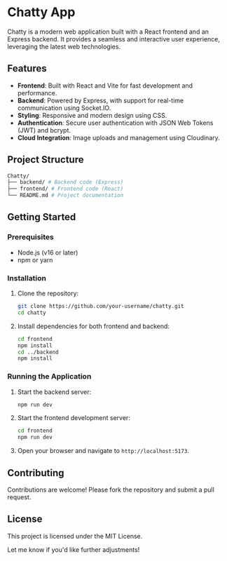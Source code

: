 # Chatty App

Chatty is a modern web application built with a React frontend and an Express backend. It provides a seamless and interactive user experience, leveraging the latest web technologies.

## Features

- **Frontend**: Built with React and Vite for fast development and performance.
- **Backend**: Powered by Express, with support for real-time communication using Socket.IO.
- **Styling**: Responsive and modern design using CSS.
- **Authentication**: Secure user authentication with JSON Web Tokens (JWT) and bcrypt.
- **Cloud Integration**: Image uploads and management using Cloudinary.

## Project Structure

```sh
Chatty/
├── backend/ # Backend code (Express)
├── frontend/ # Frontend code (React)
└── README.md # Project documentation
```

## Getting Started

### Prerequisites

- Node.js (v16 or later)
- npm or yarn

### Installation

1. Clone the repository:

   ```sh
   git clone https://github.com/your-username/chatty.git
   cd chatty
   ```

2. Install dependencies for both frontend and backend:
   ```sh
   cd frontend
   npm install
   cd ../backend
   npm install
   ```

### Running the Application

1. Start the backend server:

   ```sh
   npm run dev
   ```

2. Start the frontend development server:

   ```sh
   cd frontend
   npm run dev
   ```

3. Open your browser and navigate to `http://localhost:5173`.

## Contributing

Contributions are welcome! Please fork the repository and submit a pull request.

## License

This project is licensed under the MIT License.

Let me know if you'd like further adjustments!

```

```
